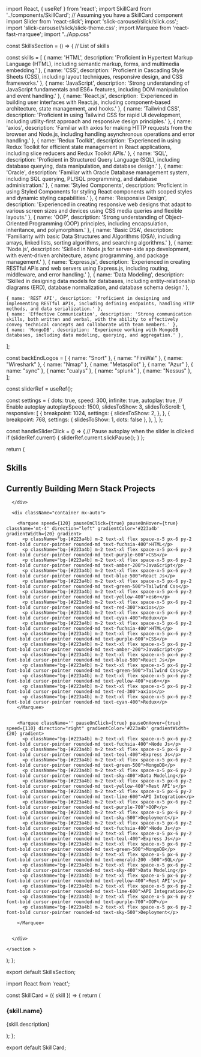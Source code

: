 import React, { useRef } from 'react'; import SkillCard from
'../components/SkillCard'; // Assuming you have a SkillCard
component import Slider from 'react-slick'; import
'slick-carousel/slick/slick.css'; import
'slick-carousel/slick/slick-theme.css'; import Marquee from
'react-fast-marquee'; import "../App.css"

const SkillsSection = () => { // List of skills

const skills = [ { name: 'HTML', description: 'Proficient in
Hypertext Markup Language (HTML), including semantic markup,
forms, and multimedia embedding.' }, { name: 'CSS',
description: 'Proficient in Cascading Style Sheets (CSS),
including layout techniques, responsive design, and CSS
frameworks.' }, { name: 'JavaScript', description: 'Strong
understanding of JavaScript fundamentals and ES6+ features,
including DOM manipulation and event handling.' }, { name:
'React.js', description: 'Experienced in building user
interfaces with React.js, including component-based
architecture, state management, and hooks.' }, { name:
'Tailwind CSS', description: 'Proficient in using Tailwind
CSS for rapid UI development, including utility-first
approach and responsive design principles.' }, { name:
'axios', description: 'Familiar with axios for making HTTP
requests from the browser and Node.js, including handling
asynchronous operations and error handling.' }, { name:
'Redux Toolkit', description: 'Experienced in using Redux
Toolkit for efficient state management in React
applications, including slice reducers and Redux Toolkit
APIs.' }, { name: 'SQL', description: 'Proficient in
Structured Query Language (SQL), including database
querying, data manipulation, and database design.' }, {
name: 'Oracle', description: 'Familiar with Oracle Database
management system, including SQL querying, PL/SQL
programming, and database administration.' }, { name:
'Styled Components', description: 'Proficient in using
Styled Components for styling React components with scoped
styles and dynamic styling capabilities.' }, { name:
'Responsive Design', description: 'Experienced in creating
responsive web designs that adapt to various screen sizes
and devices using CSS media queries and flexible layouts.'
}, { name: 'OOP', description: 'Strong understanding of
Object-Oriented Programming (OOP) principles, including
encapsulation, inheritance, and polymorphism.' }, { name:
'Basic DSA', description: 'Familiarity with basic Data
Structures and Algorithms (DSA), including arrays, linked
lists, sorting algorithms, and searching algorithms.' }, {
name: 'Node.js', description: 'Skilled in Node.js for
server-side app development, with event-driven architecture,
async programming, and package management.' }, { name:
'Express.js', description: 'Experienced in creating RESTful
APIs and web servers using Express.js, including routing,
middleware, and error handling.' }, { name: 'Data Modeling',
description: 'Skilled in designing data models for
databases, including entity-relationship diagrams (ERD),
database normalization, and database schema design.' },

    { name: 'REST API', description: 'Proficient in designing and implementing RESTful APIs, including defining endpoints, handling HTTP methods, and data serialization.' },
    { name: 'Effective Communication', description: 'Strong communication skills, both written and verbal, with the ability to effectively convey technical concepts and collaborate with team members.' },
    { name: 'MongoDB', description: 'Experience working with MongoDB databases, including data modeling, querying, and aggregation.' },

];

const backEndLogos = [ { name: "Snort" }, { name: "FireWal"
}, { name: "Wireshark" }, { name: "Nmap" }, { name:
"Metaspilot" }, { name: "Azur" }, { name: "sync" }, { name:
"cualys" }, { name: "splunk" }, { name: "Nessus" }, ];

const sliderRef = useRef();

const settings = { dots: true, speed: 300, infinite: true,
autoplay: true, // Enable autoplay autoplaySpeed: 1500,
slidesToShow: 3, slidesToScroll: 1, responsive: [ {
breakpoint: 1024, settings: { slidesToShow: 2, }, }, {
breakpoint: 768, settings: { slidesToShow: 1, dots: false },
}, ], };

const handleSliderClick = () => { // Pause autoplay when the
slider is clicked if (sliderRef.current) {
sliderRef.current.slickPause(); } };

return (
<section id="skillsection" className="py-12 lg:px-0 rounded-lg mb-[8%] overflow-hidden shadow-lg  bg-[#202a4c]">
<div >
<h2 className="text-3xl   font-bold text-center mb-8">Skills</h2>
<h2 className='rounded-lg mx-auto font-medium m-2 p-2 sm:p-2 text-center bg-[#274257] text-green-600  '>Currently
Building Mern Stack Projects</h2>

      </div>

      <div className="container mx-auto">

        <Marquee speed={120} pauseOnClick={true} pauseOnHover={true} className='mt-4' direction="left" gradientColor='#223a4b' gradientWidth={20} gradient>
          <p className="bg-[#223a4b] m-2 text-xl flex space-x-5 px-6 py-2 font-bold cursor-pointer rounded-md text-fuchsia-400">HTML</p>
          <p className="bg-[#223a4b] m-2 text-xl flex space-x-5 px-6 py-2 font-bold cursor-pointer rounded-md text-purple-600">CSS</p>
          <p className="bg-[#223a4b] m-2 text-xl flex space-x-5 px-6 py-2 font-bold cursor-pointer rounded-md text-amber-200">JavaScript</p>
          <p className="bg-[#223a4b] m-2 text-xl flex space-x-5 px-6 py-2 font-bold cursor-pointer rounded-md text-blue-500">React Js</p>
          <p className="bg-[#223a4b] m-2 text-xl flex space-x-5 px-6 py-2 font-bold cursor-pointer rounded-md text-green-500">Tailwind Css</p>
          <p className="bg-[#223a4b] m-2 text-xl flex space-x-5 px-6 py-2 font-bold cursor-pointer rounded-md text-yellow-400">es6+</p>
          <p className="bg-[#223a4b] m-2 text-xl flex space-x-5 px-6 py-2 font-bold cursor-pointer rounded-md text-red-300">axios</p>
          <p className="bg-[#223a4b] m-2 text-xl flex space-x-5 px-6 py-2 font-bold cursor-pointer rounded-md text-cyan-400">Redux</p>
          <p className="bg-[#223a4b] m-2 text-xl flex space-x-5 px-6 py-2 font-bold cursor-pointer rounded-md text-fuchsia-400">HTML</p>
          <p className="bg-[#223a4b] m-2 text-xl flex space-x-5 px-6 py-2 font-bold cursor-pointer rounded-md text-purple-600">CSS</p>
          <p className="bg-[#223a4b] m-2 text-xl flex space-x-5 px-6 py-2 font-bold cursor-pointer rounded-md text-amber-200">JavaScript</p>
          <p className="bg-[#223a4b] m-2 text-xl flex space-x-5 px-6 py-2 font-bold cursor-pointer rounded-md text-blue-500">React Js</p>
          <p className="bg-[#223a4b] m-2 text-xl flex space-x-5 px-6 py-2 font-bold cursor-pointer rounded-md text-green-500">Tailwind Css</p>
          <p className="bg-[#223a4b] m-2 text-xl flex space-x-5 px-6 py-2 font-bold cursor-pointer rounded-md text-yellow-400">es6+</p>
          <p className="bg-[#223a4b] m-2 text-xl flex space-x-5 px-6 py-2 font-bold cursor-pointer rounded-md text-red-300">axios</p>
          <p className="bg-[#223a4b] m-2 text-xl flex space-x-5 px-6 py-2 font-bold cursor-pointer rounded-md text-cyan-400">Redux</p>
        </Marquee>


        <Marquee className='' pauseOnClick={true} pauseOnHover={true} speed={110} direction="right" gradientColor='#223a4b' gradientWidth={20} gradient>
          <p className="bg-[#223a4b] m-2 text-xl flex space-x-5 px-6 py-2 font-bold cursor-pointer rounded-md text-fuchsia-400">Node Js</p>
          <p className="bg-[#223a4b] m-2 text-xl flex space-x-5 px-6 py-2 font-bold cursor-pointer rounded-md text-teal-400">Express Js</p>
          <p className="bg-[#223a4b] m-2 text-xl flex space-x-5 px-6 py-2 font-bold cursor-pointer rounded-md text-green-500">MongoDB</p>
          <p className="bg-[#223a4b] m-2 text-xl flex space-x-5 px-6 py-2 font-bold cursor-pointer rounded-md text-sky-400">Data Modeling</p>
          <p className="bg-[#223a4b] m-2 text-xl flex space-x-5 px-6 py-2 font-bold cursor-pointer rounded-md text-yellow-400">Rest API's</p>
          <p className="bg-[#223a4b] m-2 text-xl flex space-x-5 px-6 py-2 font-bold cursor-pointer rounded-md text-lime-600">API Integration</p>
          <p className="bg-[#223a4b] m-2 text-xl flex space-x-5 px-6 py-2 font-bold cursor-pointer rounded-md text-purple-700">OOP</p>
          <p className="bg-[#223a4b] m-2 text-xl flex space-x-5 px-6 py-2 font-bold cursor-pointer rounded-md text-sky-500">Deployment</p>
          <p className="bg-[#223a4b] m-2 text-xl flex space-x-5 px-6 py-2 font-bold cursor-pointer rounded-md text-fuchsia-400">Node Js</p>
          <p className="bg-[#223a4b] m-2 text-xl flex space-x-5 px-6 py-2 font-bold cursor-pointer rounded-md text-teal-400">Express Js</p>
          <p className="bg-[#223a4b] m-2 text-xl flex space-x-5 px-6 py-2 font-bold cursor-pointer rounded-md text-green-500">MongoDB</p>
          <p className="bg-[#223a4b] m-2 text-xl flex space-x-5 px-6 py-2 font-bold cursor-pointer rounded-md text-emerald-200 -500">SQL</p>
          <p className="bg-[#223a4b] m-2 text-xl flex space-x-5 px-6 py-2 font-bold cursor-pointer rounded-md text-sky-400">Data Modeling</p>
          <p className="bg-[#223a4b] m-2 text-xl flex space-x-5 px-6 py-2 font-bold cursor-pointer rounded-md text-yellow-400">Rest API's</p>
          <p className="bg-[#223a4b] m-2 text-xl flex space-x-5 px-6 py-2 font-bold cursor-pointer rounded-md text-lime-600">API Integration</p>
          <p className="bg-[#223a4b] m-2 text-xl flex space-x-5 px-6 py-2 font-bold cursor-pointer rounded-md text-purple-700">OOP</p>
          <p className="bg-[#223a4b] m-2 text-xl flex space-x-5 px-6 py-2 font-bold cursor-pointer rounded-md text-sky-500">Deployment</p>

        </Marquee>


      </div>

    </section >

); };

export default SkillsSection;

import React from 'react';

const SkillCard = ({ skill }) => { return (
<div className="bg-[#2a4357]   text-left  shadow-md rounded-lg overflow-hidden">
<div className="p-4">
<h3 className="text-lg text-center font-semibold mb-2">{skill.name}</h3>
<p className="text-sm sm:h-20  ">{skill.description}</p>
</div> </div> ); };

export default SkillCard;
